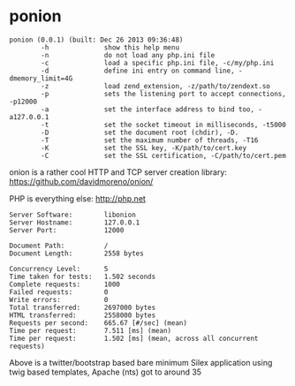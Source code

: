 ponion
======

```
ponion (0.0.1) (built: Dec 26 2013 09:36:48)
        -h              show this help menu
        -n              do not load any php.ini file
        -c              load a specific php.ini file, -c/my/php.ini
        -d              define ini entry on command line, -dmemory_limit=4G
        -z              load zend_extension, -z/path/to/zendext.so
        -p              sets the listening port to accept connections, -p12000
        -a              set the interface address to bind too, -a127.0.0.1
        -t              set the socket timeout in milliseconds, -t5000
        -D              set the document root (chdir), -D.
        -T              set the maximum number of threads, -T16
        -K              set the SSL key, -K/path/to/cert.key
        -C              set the SSL certification, -C/path/to/cert.pem
```

onion is a rather cool HTTP and TCP server creation library: https://github.com/davidmoreno/onion/

PHP is everything else: http://php.net

```
Server Software:        libonion
Server Hostname:        127.0.0.1
Server Port:            12000

Document Path:          /
Document Length:        2558 bytes

Concurrency Level:      5
Time taken for tests:   1.502 seconds
Complete requests:      1000
Failed requests:        0
Write errors:           0
Total transferred:      2697000 bytes
HTML transferred:       2558000 bytes
Requests per second:    665.67 [#/sec] (mean)
Time per request:       7.511 [ms] (mean)
Time per request:       1.502 [ms] (mean, across all concurrent requests)
```

Above is a twitter/bootstrap based bare minimum Silex application using twig based templates, Apache (nts) got to around 35
